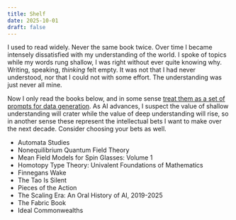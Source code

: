 ```yaml
---
title: Shelf
date: 2025-10-01
draft: false
---
```


I used to read widely. Never the same book twice. Over time I became intensely dissatisfied with my understanding of the world. I spoke of topics while my words rung shallow, I was right without ever quite knowing why. Writing, speaking, *thinking* felt empty. It was not that I had never understood, nor that I could not with some effort. The understanding was just never all mine. 

Now I only read the books below, and in some sense [treat them as a set of prompts for data generation](https://x.com/karpathy/status/1969699013671678382). As AI advances, I suspect the value of shallow understanding will crater while the value of deep understanding will rise, so in another sense these represent the intellectual bets I want to make over the next decade. Consider choosing your bets as well. 

- Automata Studies
- Nonequilibrium Quantum Field Theory
- Mean Field Models for Spin Glasses: Volume 1
- Homotopy Type Theory: Univalent Foundations of Mathematics
- Finnegans Wake
- The Tao Is Silent
- Pieces of the Action
- The Scaling Era: An Oral History of AI, 2019-2025
- The Fabric Book
- Ideal Commonwealths